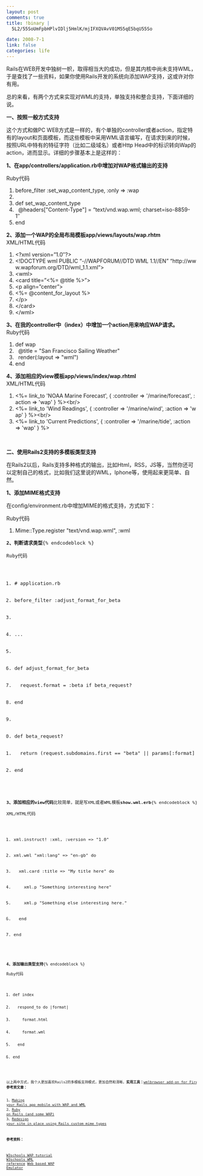 ```yaml
--- 
layout: post
comments: true
title: !binary |
  5L2/55SoUmFpbHPlvIDlj5HmlK/mjIFXQVAvV01M55qE5bqU55So

date: 2008-7-1
link: false
categories: life
---
```

Rails在WEB开发中独树一帜，取得相当大的成功，但是其内核中尚未支持WML，于是查找了一些资料，如果你使用Rails开发的系统向添加WAP支持，这或许对你有用。

总的来看，有两个方式来实现对WML的支持，单独支持和整合支持，下面详细的说。

<strong>一、按照一般方式支持</strong>

这个方式和做PC WEB方式是一样的，有个单独的controller或者action，指定特有的layout和页面模板，而这些模板中采用WML语言编写，在请求到来的时候，按照URL中特有的特征字符（比如二级域名）或者Http Head中的标识转向Wap的action，进而显示。详细的步骤基本上是这样的：

<strong>1、在app/controllers/application.rb中增加对WAP格式输出的支持</strong>
<div class="codeText">
<div class="codeHead">Ruby代码</div>
<ol class="dp-rb" start="1">
	<li class="alt"><span><span>before_filter </span><span class="symbol">:set_wap_content_type</span><span>, </span><span class="symbol">:only</span><span> =&gt; </span><span class="symbol">:wap</span><span>  </span></span></li>
	<li><span>  </span></li>
	<li class="alt"><span><span class="keyword">def</span><span> set_wap_content_type  </span></span></li>
	<li><span>  <span class="variable">@headers</span><span>[</span><span class="string">"Content-Type"</span><span>] = “text/vnd.wap.wml; charset=iso-8859-1″  </span></span></li>
	<li class="alt"><span><span class="keyword">end</span><span>  </span></span></li>
</ol>
</div>
<strong>2、添加一个WAP的全局布局模板app/views/layouts/wap.rhtm</strong>
<div class="codeText">
<div class="codeHead">XML/HTML代码</div>
<ol class="dp-xml" start="1">
	<li class="alt"><span><span class="tag">&lt;?</span><span class="tag-name">xml</span><span> </span><span class="attribute">version</span><span>=”1.0″</span><span class="tag">?&gt;</span><span>  </span></span></li>
	<li><span>&lt;!DOCTYPE wml PUBLIC “-//WAPFORUM//DTD WML 1.1//EN” “http://www.wapforum.org/DTD/wml_1.1.xml”<span class="tag">&gt;</span><span>  </span></span></li>
	<li class="alt"><span><span class="tag">&lt;</span><span class="tag-name">wml</span><span class="tag">&gt;</span><span>  </span></span></li>
	<li><span><span class="tag">&lt;</span><span class="tag-name">card</span><span> </span><span class="attribute">title</span><span>=”</span><span class="tag">&lt;</span><span>%= @title %</span><span class="tag">&gt;</span><span>”</span><span class="tag">&gt;</span><span>  </span></span></li>
	<li class="alt"><span><span class="tag">&lt;</span><span class="tag-name">p</span><span> </span><span class="attribute">align</span><span>=”center”</span><span class="tag">&gt;</span><span>  </span></span></li>
	<li><span><span class="tag">&lt;</span><span>%= @content_for_layout %</span><span class="tag">&gt;</span><span>  </span></span></li>
	<li class="alt"><span><span class="tag">&lt;/</span><span class="tag-name">p</span><span class="tag">&gt;</span><span>  </span></span></li>
	<li><span><span class="tag">&lt;/</span><span class="tag-name">card</span><span class="tag">&gt;</span><span>  </span></span></li>
	<li class="alt"><span><span class="tag">&lt;/</span><span class="tag-name">wml</span><span class="tag">&gt;</span><span>  </span></span></li>
</ol>
</div>
<strong>3、在我的controller中（index）中增加一个action用来响应WAP请求。</strong>
<div class="codeText">
<div class="codeHead">Ruby代码</div>
<ol class="dp-rb" start="1">
	<li class="alt"><span><span class="keyword">def</span><span> wap  </span></span></li>
	<li><span>  <span class="variable">@title</span><span> = </span><span class="string">"San Francisco Sailing Weather"</span><span>  </span></span></li>
	<li class="alt"><span>  render(<span class="symbol">:layout</span><span> =&gt; </span><span class="string">"wml"</span><span>)  </span></span></li>
	<li><span><span class="keyword">end</span><span>  </span></span></li>
</ol>
</div>
<strong>4、添加相应的view模板app/views/index/wap.rhtml</strong>
<div class="codeText">
<div class="codeHead">XML/HTML代码</div>
<ol class="dp-xml" start="1">
	<li class="alt"><span><span class="tag">&lt;</span><span>%= link_to 'NOAA Marine Forecast', { </span><span class="attribute">:controller</span><span> =</span><span class="tag">&gt;</span><span> '/marine/forecast', </span><span class="attribute">:action</span><span> =</span><span class="tag">&gt;</span><span> 'wap' } %</span><span class="tag">&gt;</span><span class="tag">&lt;</span><span class="tag-name">br</span><span class="tag">/&gt;</span><span>  </span></span></li>
	<li><span><span class="tag">&lt;</span><span>%= link_to 'Wind Readings', { </span><span class="attribute">:controller</span><span> =</span><span class="tag">&gt;</span><span> '/marine/wind', </span><span class="attribute">:action</span><span> =</span><span class="tag">&gt;</span><span> 'wap' } %</span><span class="tag">&gt;</span><span class="tag">&lt;</span><span class="tag-name">br</span><span class="tag">/&gt;</span><span>  </span></span></li>
	<li class="alt"><span><span class="tag">&lt;</span><span>%= link_to 'Current Predictions', { </span><span class="attribute">:controller</span><span> =</span><span class="tag">&gt;</span><span> '/marine/tide', </span><span class="attribute">:action</span><span> =</span><span class="tag">&gt;</span><span> 'wap' } %</span><span class="tag">&gt;</span><span>  </span></span></li>
</ol>
</div>
&nbsp;

<strong>二、使用Rails2支持的多模板类型支持</strong>

在Rails2以后，Rails支持多种格式的输出，比如Html，RSS，JS等，当然你还可以定制自己的格式，比如我们这里说的WML，Iphone等，使用起来更简单、自然。

<strong>1、添加MIME格式支持</strong>

在config/environment.rb中增加MIME的格式支持，方式如下：
<div class="codeText">
<div class="codeHead">Ruby代码</div>
<ol class="dp-rb" start="1">
	<li class="alt"><span><span>Mime::Type.register </span><span class="string">"text/vnd.wap.wml"</span><span>, </span><span class="symbol">:wml</span><span>  </span></span></li>
</ol>
</div>
<pre style="font-size: 90%;">
<strong>2、判断请求类型</strong>{% endcodeblock %}
<div class="codeText">
<div class="codeHead">Ruby代码</div>
<ol class="dp-rb" start="1">
	<li class="alt"><span><span class="comment"># application.rb</span><span>  </span></span></li>
	<li><span>before_filter <span class="symbol">:adjust_format_for_beta</span><span>  </span></span></li>
	<li class="alt"><span>  </span></li>
	<li><span>...  </span></li>
	<li class="alt"><span>  </span></li>
	<li><span><span class="keyword">def</span><span> adjust_format_for_beta  </span></span></li>
	<li class="alt"><span>  request.format = <span class="symbol">:beta</span><span> </span><span class="keyword">if</span><span> beta_request?   </span></span></li>
	<li><span><span class="keyword">end</span><span>  </span></span></li>
	<li class="alt"><span>  </span></li>
	<li><span><span class="keyword">def</span><span> beta_request?  </span></span></li>
	<li class="alt"><span>  <span class="keyword">return</span><span> (request.subdomains.first == </span><span class="string">"beta"</span><span> || params[</span><span class="symbol">:format</span><span>] == </span><span class="string">"beta"</span><span>)  </span></span></li>
	<li><span><span class="keyword">end</span><span>  </span></span></li>
</ol>
</div>
<pre style="font-size: 90%;">
<strong>3、添加相应的view代码</strong>比较简单，就是写XML或者WML模板<strong>show.wml.erb</strong>{% endcodeblock %}
<div class="codeText">
<div class="codeHead">XML/HTML代码</div>
<ol class="dp-xml" start="1">
	<li class="alt"><span><span>xml.instruct! :xml, </span><span class="attribute">:version</span><span> =</span><span class="tag">&gt;</span><span> "1.0"  </span></span></li>
	<li><span>xml.wml "xml:lang" =<span class="tag">&gt;</span><span> "en-gb" do  </span></span></li>
	<li class="alt"><span>  xml.card <span class="attribute">:title</span><span> =</span><span class="tag">&gt;</span><span> "My title here" do  </span></span></li>
	<li><span>    xml.p "Something interesting here"  </span></li>
	<li class="alt"><span>    xml.p "Something else interesting here."  </span></li>
	<li><span>  end  </span></li>
	<li class="alt"><span>end  </span></li>
</ol>
</div>
<pre style="font-size: 90%;">
<strong>4、添加输出类型支持</strong>{% endcodeblock %}
<div class="codeText">
<div class="codeHead">Ruby代码</div>
<ol class="dp-rb" start="1">
	<li class="alt"><span><span class="keyword">def</span><span> index  </span></span></li>
	<li><span>  respond_to <span class="keyword">do</span><span> |format|  </span></span></li>
	<li class="alt"><span>    format.html  </span></li>
	<li><span>    format.wml  </span></li>
	<li class="alt"><span>  <span class="keyword">end</span><span>  </span></span></li>
	<li><span><span class="keyword">end</span><span>  </span></span></li>
</ol>
</div>
<pre style="font-size: 90%;">
以上两中方式，我个人更加喜欢Rails2的多模板支持模式，更加自然和清晰。<strong>实用工具：</strong><a href="http://addons.mozilla.org/firefox/addon/62">wmlbrowser add-on for Firefox</a> ：可以在FF下直接查看WML网页<a href="http://cn.opera.com/">Opera</a>：支持WML格式显示{% endcodeblock %}
<strong>参考资文章：</strong>

1、<a href="http://gabrito.com/post/making-your-rails-app-mobile-with-wap-and-wml">Making your Rails app mobile with WAP and WML</a>
2、<a href="http://surfingincognito.com/index.php?hl=f5&amp;q=uggc%3A%2F%2Fqnirc-zhzoyvat.oybtfcbg.pbz%2F2008%2F05%2Fehol-ba-envyf-naq-fbzr-jnc.ugzy">Ruby on Rails (and some WAP)</a>
3、<a href="http://locomotivation.com/2008/06/28/redesign-your-site-in-place-using-rails-custom-mime-types">Redesign your site in place using Rails custom mime types</a>

<strong>参考资料：</strong>

<a href="http://www.w3schools.com/wap/">W3schools WAP tutorial</a>
<a href="http://www.w3schools.com/wap/wml_reference.asp">W3schools WML reference</a>
<a href="http://webcab.de/wcl.htm">Web based WAP Emulator</a>

&nbsp;
